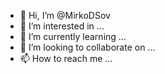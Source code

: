 - 👋 Hi, I’m @MirkoDSov
- 👀 I’m interested in ...
- 🌱 I’m currently learning ...
- 💞️ I’m looking to collaborate on ...
- 📫 How to reach me ...

<!---
MirkoDSov/MirkoDSov is a ✨ special ✨ repository because its `README.md` (this file) appears on your GitHub profile.
You can click the Preview link to take a look at your changes.
--->
